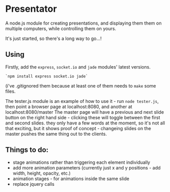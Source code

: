 Presentator
===========

A node.js module for creating presentations, and displaying them them on multiple computers, while controlling them on yours.

It's just started, so there's a long way to go...!

Using
-----

Firstly, add the `express`, `socket.io` and `jade` modules' latest versions.

	`npm install express socket.io jade`

(i've .gitignored them because at least one of them needs to `make` some files.


The tester.js module is an example of how to use it - run `node tester.js`, then point a browser page at localhost:8080, and another at localhost:8080/master
The master page will have a previous and next slide button on the right hand side - clicking these will toggle between the first and second slides. they only have a few words at the moment, so it's not all that exciting, but it shows proof of concept - changeing slides on the master pushes the same thing out to the clients.


Things to do:
-------------
+ stage animations rather than triggering each element individually
+ add more animation parameters (currently just x and y positions - add width, height, opacity, etc.)
+ animation stages - for animations inside the same slide
+ replace jquery calls

